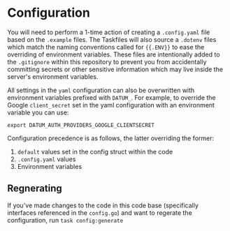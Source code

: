 # Configuration

You will need to perform a 1-time action of creating a `.config.yaml` file based on the `.example` files.
The Taskfiles will also source a `.dotenv` files which match the naming conventions called for `{{.ENV}}` to ease the overriding of environment variables. These files are intentionally added to the `.gitignore` within this repository to prevent you from accidentally committing secrets or other sensitive information which may live inside the server's environment variables.

All settings in the `yaml` configuration can also be overwritten with environment variables prefixed with `DATUM_`. For example, to override the Google `client_secret` set in the yaml configuration with an environment variable you can use:

```
export DATUM_AUTH_PROVIDERS_GOOGLE_CLIENTSECRET
```

Configuration precedence is as follows, the latter overriding the former:

1. `default` values set in the config struct within the code
1. `.config.yaml` values
1. Environment variables

## Regnerating

If you've made changes to the code in this code base (specifically interfaces referenced in the `config.go`) and want to regerate the configuration, run `task config:generate`